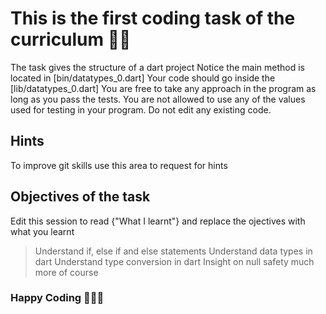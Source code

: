 # This is the first coding task of the curriculum 👏🏽

The task gives the structure of a dart project
Notice the main method is located in [bin/datatypes_0.dart]
Your code should go inside the [lib/datatypes_0.dart]
You are free to take any approach in the program as long as you pass the tests.
You are not allowed to use any of the values used for testing in your program.
Do not edit any existing code.

## Hints

To improve git skills use this area to request for hints

## Objectives of the task

Edit this session to read {"What I learnt"} and replace the ojectives with what you learnt

  > Understand if, else if and else statements
  > Understand data types in dart
  > Understand type conversion in dart
  > Insight on null safety
  > much more of course

### Happy Coding 🎉🎉🎉
